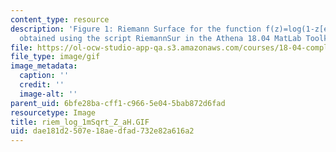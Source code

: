 ```yaml
---
content_type: resource
description: 'Figure 1: Riemann Surface for the function f(z)=log(1-z[exp]1/2). Picture
  obtained using the script RiemannSur in the Athena 18.04 MatLab Toolkit.'
file: https://ol-ocw-studio-app-qa.s3.amazonaws.com/courses/18-04-complex-variables-with-applications-fall-1999/dae181d2507e18aedfad732e82a616a2_riem_log_1mSqrt_Z_aH.GIF
file_type: image/gif
image_metadata:
  caption: ''
  credit: ''
  image-alt: ''
parent_uid: 6bfe28ba-cff1-c966-5e04-5bab872d6fad
resourcetype: Image
title: riem_log_1mSqrt_Z_aH.GIF
uid: dae181d2-507e-18ae-dfad-732e82a616a2
---
```

